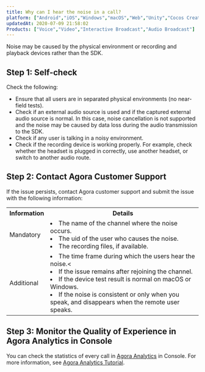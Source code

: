 ```yaml
---
title: Why can I hear the noise in a call?
platform: ["Android","iOS","Windows","macOS","Web","Unity","Cocos Creator","微信小程序","Electron","React Native","Flutter"]
updatedAt: 2020-07-09 21:58:02
Products: ["Voice","Video","Interactive Broadcast","Audio Broadcast"]
---
```

Noise may be caused by the physical environment or recording and playback devices rather than the SDK.

## Step 1: Self-check

Check the following:
* Ensure that all users are in separated physical environments (no near-field tests).
* Check if an external audio source is used and if the captured external audio source is normal. In this case, noise cancellation is not supported and the noise may be caused by data loss during the audio transmission to the SDK.
* Check if any user is talking in a noisy environment. 
* Check if the recording device is working properly. For example, check whether the headset is plugged in correctly, use another headset, or switch to another audio route.

## Step 2: Contact Agora Customer Support

If the issue persists, contact Agora customer support and submit the issue with the following information:

<table>
  <tr>
    <th>Information</th>
    <th>Details</th>
  </tr>
  <tr>
    <td>Mandatory</td>
    <td><li>The name of the channel where the noise occurs.</li><li>The uid of the user who causes the noise.</li><li>The recording files, if available.</li></td>
  </tr>
  <tr>
    <td>Additional</td>
    <td><li>The time frame during which the users hear the noise.<</li><li>If the issue remains after rejoining the channel.</li><li>If the device test result is normal on macOS or Windows.</li><li>If the noise is consistent or only when you speak, and disappears when the remote user speaks.</li></td>
  </tr>
</table>

## Step 3: Monitor the Quality of Experience in Agora Analytics in Console

You can check the statistics of every call in [Agora Analytics](https://dashboard.agora.io/analytics/call/search) in Console. For more information, see [Agora Analytics Tutorial](https://dashboard.agora.io/analytics/call/tutorial?_ga=2.197716463.1125435494.1542623251-764614247.1539586349).